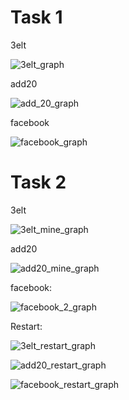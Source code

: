 # Task 1

3elt

![3elt_graph](/Users/zihengzhang/KTH/ID2222-FID3016-HT22-Data-Mining/ID2222-Data-Mining/Homework5/id2222-master/3elt_graph.png)

add20

![add_20_graph](/Users/zihengzhang/KTH/ID2222-FID3016-HT22-Data-Mining/ID2222-Data-Mining/Homework5/id2222-master/add_20_graph.png)

facebook

![facebook_graph](/Users/zihengzhang/KTH/ID2222-FID3016-HT22-Data-Mining/ID2222-Data-Mining/Homework5/id2222-master/facebook_graph.png)

# Task 2

3elt

![3elt_mine_graph](/Users/zihengzhang/KTH/ID2222-FID3016-HT22-Data-Mining/ID2222-Data-Mining/Homework5/id2222-master/3elt_mine_graph.png)

add20

![add20_mine_graph](/Users/zihengzhang/KTH/ID2222-FID3016-HT22-Data-Mining/ID2222-Data-Mining/Homework5/id2222-master/add20_mine_graph.png)

facebook:

![facebook_2_graph](/Users/zihengzhang/KTH/ID2222-FID3016-HT22-Data-Mining/ID2222-Data-Mining/Homework5/id2222-master/facebook_2_graph.png)

Restart:

![3elt_restart_graph](/Users/zihengzhang/KTH/ID2222-FID3016-HT22-Data-Mining/ID2222-Data-Mining/Homework5/id2222-master/3elt_restart_graph.png)

![add20_restart_graph](/Users/zihengzhang/KTH/ID2222-FID3016-HT22-Data-Mining/ID2222-Data-Mining/Homework5/id2222-master/add20_restart_graph.png)

![facebook_restart_graph](/Users/zihengzhang/KTH/ID2222-FID3016-HT22-Data-Mining/ID2222-Data-Mining/Homework5/id2222-master/facebook_restart_graph.png)
